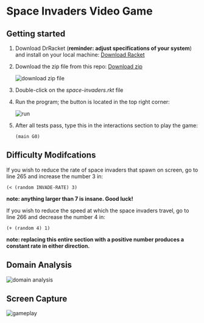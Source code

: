 # Space Invaders Video Game

## Getting started

1. Download DrRacket (**reminder: adjust specifications of your system**) and install on your local machine: [Download Racket](https://download.racket-lang.org/)

2. Download the zip file from this repo: [Download zip](https://github.com/nicoleiocana/space-invaders/archive/master.zip)

    ![download zip file](https://imgur.com/n3hhOQi.png)

3. Double-click on the _space-invaders.rkt_ file

4. Run the program; the button is located in the top right corner:

    ![run](https://imgur.com/M9erUsS.png)

5. After all tests pass, type this in the interactions section to play the game:

    `(main G0)`

## Difficulty Modifcations

If you wish to reduce the rate of space invaders that spawn on screen, go to line 265 and increase the number 3 in:

`(< (random INVADE-RATE) 3)`

**note: anything larger than 7 is insane. Good luck!**

If you wish to reduce the speed at which the space invaders travel, go to line 266 and decrease the number 4 in:

`(+ (random 4) 1)`

**note: replacing this entire section with a positive number produces a constant rate in either direction.**

## Domain Analysis

![domain analysis](https://imgur.com/L3EM3Dj.png)

## Screen Capture

![gameplay](https://imgur.com/Rtg3nOT.gif)